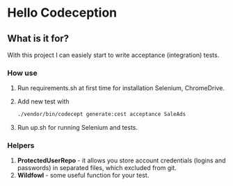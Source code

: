# Hello Codeception

## What is it for?

With this project I can easiely start to write acceptance (integration) tests.


### How use

1. Run requirements.sh at first time for installation Selenium, ChromeDrive.
2. Add new test with
    ``` bash
    ./vendor/bin/codecept generate:cest acceptance SaleAds
    ```
    
2. Run up.sh for running Selenium and tests.


### Helpers

1. **ProtectedUserRepo** - it allows you store account credentials (logins and passwords) in separated files, which excluded from git.
2. **Wildfowl** - some useful function for your test.